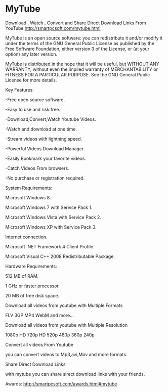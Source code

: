 # MyTube
Download , Watch , Convert and Share Direct Download Links From YouTube
http://smartpcsoft.com/mytube.html

MyTube is an open source software: you can redistribute it and/or modify it under the terms of the GNU General Public License as published by the Free Software Foundation, either version 3 of the License, or (at your option) any later version.

MyTube is distributed in the hope that it will be useful, but WITHOUT ANY WARRANTY; without even the implied warranty of MERCHANTABILITY or FITNESS FOR A PARTICULAR PURPOSE. See the GNU General Public License for more details.

Key Features:

-Free open source software.

-Easy to use and risk free.

-Download,Convert,Watch Youtube Videos.

-Watch and download at one time.

-Stream videos with lightning speed.

-Powerful Videos Download Manager.

-Easily Bookmark your favorite videos.

-Catch Videos From browsers.

-No purchase or registration required.

System Requirements:

Microsoft Windows 8.

Microsoft Windows 7 with Service Pack 1.

Microsoft Windows Vista with Service Pack 2.

Microsoft Windows XP with Service Pack 3.

Internet connection.

Microsoft .NET Framework 4 Client Profile.

Microsoft Visual C++ 2008 Redistributable Package.

Hardware Requirements:

512 MB of RAM.

1 GHz or faster processor.

20 MB of free disk space.


Download all videos from youtube with Multiple Formats

FLV 3GP MP4 WebM and more...

Download all videos from youtube with Multiple Resolution

1080p HD 720p HD 520p 480p 360p 240p

Convert all videos From Youtube

you can convert videos to Mp3,avi,Mov and more formats.

Share Direct Download Links

with mytube you can share sirect download links with your friends.

Awards: http://smartpcsoft.com/awards.html#mytube
